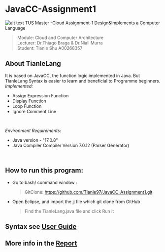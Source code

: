 # JavaCC-Assignment1
![alt text](https://miro.medium.com/v2/resize:fit:4800/format:webp/1*Z44uuqlXzifISa_GNGM08A.png)
TUS Master -Cloud Assignment-1 Design&amp;Implements a Computer Language

> Module: Cloud and Computer Architecture  
> Lecturer: Dr.Thiago Braga  &   Dr.Niall Murra </br>
> Student: Tianle Shu A00268357


## About TianleLang
It is based on JavaCC, the function logic implemented in Java. But TianleLang Syntax is easier to learn and beneficial to Programme beginners.
*Implemented:* </br>
+ Assign Expression Function
+ Display Function
+ Loop Function
+ Ignore Comment Line
</br>

*Environment Requirements:* </br>
+ Java version - "17.0.8"
+ Java Compiler Compiler Version 7.0.12 (Parser Generator)
</br>


## How to run this program:
+ Go to bash/ command window :
  > GitClone: https://github.com/Tianle97/JavaCC-Assignment1.git
+ Open Eclipse, and import the jj file which git clone from GitHub
  > Find the TianleLang.java file and click Run it

## Syntax see [User Guide](https://github.com/Tianle97/JavaCC-Assignment1/blob/main/Report.pdf)

## More info in the [Report](https://github.com/Tianle97/JavaCC-Assignment1/blob/main/User%20Guide-TianleLang.pdf)
